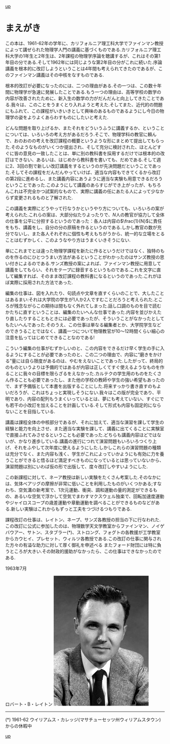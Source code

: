 [up](top.md)

# まえがき

この本は、1961-62年の学年に、カリフォルニア理工科大学でファインマン教授によって講ぜられた物理学人門の講義に基づくものである.カリフォルニア理工科大学の1年生と2年生は、2年課程の物理学序論を聴講するが、これはその第1年目の分である.そして1962年には同じような第2年目の分がこれに続いた.序論講義を根本的に改訂しようということは4年間も考えられてきたのであるが、このファインマン講義はその中核をなすものである.

根本的改訂が必要になったのには、二つの理由がある.その一つは、この数十年間に物理学が急速に発展したことである.もう一つの理由は、高等学校の数学の内容が改善されたために、新入生の数学の力がだんだんと向上してきたことである.我々は、このことをうまくとり入れようと考えた.そしてまた、近代的の問題にもふれて、この課程がいきいきとして興味のあるものであるようにし今日の物理学の姿をよりよくあらわすものにしたいと考えた.

どんな問題を取り上げるか、またそれをどういうふうに講義するか、ということについては、いろいろの考え方があるだろう.そこで、物理学科の教官に頼んで、おのおのの考えを改訂課程の概要というような形にまとめて提出してもらった.そのようなものがいくつか提出され、そして充分に検討された、ほとんどすぐに皆の意見の一致したことは、単に別の教科書を採用するだけでは根本的の改訂はできない、あるいは、はじめから教科書を書いても、だめである.そして週に2、3回の割で新しい改訂講義をするというのが先決問題だということであった.そしてその課程をだんだんやっていけば、適当な内容もできてくるから改訂の第2段に進めるし、また講義内容にあうように適当な実験も用意できるだろうということであった.このようにして講義のあらすじができ上がったが、もちろんこれは不完全かつ試案的なもので、実際に講義の任にあたる人によって少なからず変更されるものと了解された.

この講義を実際にどうやって行なうかというやり方についても、いろいろの案が考えられた.これらの案は、大部分似たりよったりで、$N$人の教官が協力して全体の仕事を公平に分担するというのであった：各人は内容の$\frac{1}{N}$に責任をもち、講義をし、自分の分の原稿を作るというのである.しかし教官の数が充分でないし、また各人それぞれに個性も考えもちがうから、統一的な立場をとることはむずかしく、このようなやり方はうまくいきそうにない.

単にこれまでとは違った物理学課程を新たに作るというだけではなく、独特のものを作るのにひとつうまい方法があるということがわかったのはサンズ教授の思い付きによるのである.サンズ教授の案によれば、ファインマン教授に用意して講義をしてもらい、それをテープに録音するというものである.これを文字に直して編集すれば、そのまま改訂課程の教科書になるというのであった.これがほぼ実際に採用された方法であった.

編集の仕事は、図を入れたり、句読点や文章を直すくらいのことで、大したことはあるまい:それは大学院の学生が1人か2人ですむことだろうと考えられた.ところが残念ながらこの期待は間もなく外れてしまった.話し口調のものを目で読むかたちに直すということは、編集のたいへんな仕事であった.内容を並びかえたり直したりすることもときには必要であったが、そういうことがなかったとしてもたいへんであった.そのうえ、この仕事は単なる編集者とか、大学院学生などのできうることではなく、講義一つについて物理教官が10〜12時間くらい細心の注意を払ってはじめてできることなのである!

こういう編集の仕事がむずかしいのと、この内容をできるだけ早く学生の手に入るようにすることが必要であったのと、この二つの理由で、内容に“磨きをかける”量には自ら限度があるのは、やむをえないことであった.したがって、終局的のものというよりは予備的ではあるが内容は正しくてすぐ使えるようなものを作ることに我々の目標を限らざるをえなかった.カルテクの学生用のものをたくさん作ることも必要であったし、また他の学校の教師や学生の強い希望もあったので、まず予備版として本書を出版することにした.将来すっかり書き直すのもよいだろうが、これはちょっと実現しそうにない.我々はこの版が完全であり、平明であり、内容の配列もうまくいっているとは、夢にも考えていない、すぐにでも若干の小改訂を加えることを計画している.そして形式も内容も固定的にならないことを目指している.

講義は課程全体の中核部分であるが、それに加えて、適当な演習を課して学生の経験と能力を向上させ、また適当な実験を課して、講義に出てくることに実験室で直接ふれてみさせるということも必要であった.どちらも講義内容ほどではないが、かなり進歩している.講義の進行につれて演習問題もいろいろつくり上げ、それをふやして次年度に使えるようにした.しかしこれらの演習問題の種類は充分でなく、また内容も浅く、学生がこれによっていかようにも有効に力を養うことができると悟るほど満足すべきものになっているとは思っていないから、演習問題は別にいわば仮の形で出版して、度々改訂しやすいようにした.

この新課程に対して、ネーア教授は新しい実験をたくさん考案した.そのなかには、気体べアリグの摩擦が非常に低いことを利用したものがいくつかある;すなわち、空気溝の新考案で、1次元運動、衝突、調和運動の量的測定ができるもの、あるいな空気で浮かして空気でまわすマクスウェル独楽で、回転加速度運動やジャイロスコープの歳差運動や章動運動を調べることができるものなどがある.新しい実験はこれからもずっと工夫をつづけるつもりである.

課程改訂の仕事は、レイトン、ネープ、サンズ各教授の担当の下に行なわれた.この改訂に公式に参加したのは、物理数学天文学教室からファインマン、ノイゲバウアー、サトン、スタブラー(*)、ストロング、フォグトの各教援が工学教室からカウヒイ、プレセット、ウィルツ各教授である.この改訂の仕事に関与された方々の有溢な助力に対して厚く御礼を申述べる またフォード財団には特に負うところが大きい.その財政的援助がなかったら、この仕事はできなかったのである.




1963年7月

ロバート・B・レイトン
![leighton](Rleighton.jpg)


-----
(*) 1961-62 ウイリアムス・カレッジ(マサチューセッツ州ウィリアムスタウン)からの休暇中

[up](top.md)
